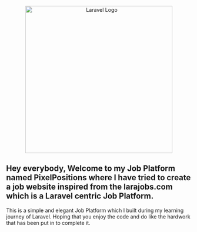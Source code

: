 <p align="center"><a href="https://laravel.com" target="_blank"><img src="https://raw.githubusercontent.com/laravel/art/master/logo-lockup/5%20SVG/2%20CMYK/1%20Full%20Color/laravel-logolockup-cmyk-red.svg" width="400" alt="Laravel Logo"></a></p>

## Hey everybody, Welcome to my Job Platform named PixelPositions where I have tried to create a job website inspired from the larajobs.com which is a Laravel centric Job Platform.
<p>
    This is a simple and elegant Job Platform which I built during my learning journey of Laravel. Hoping that you enjoy the code and do like the hardwork that has been put in to complete it.
</p>
